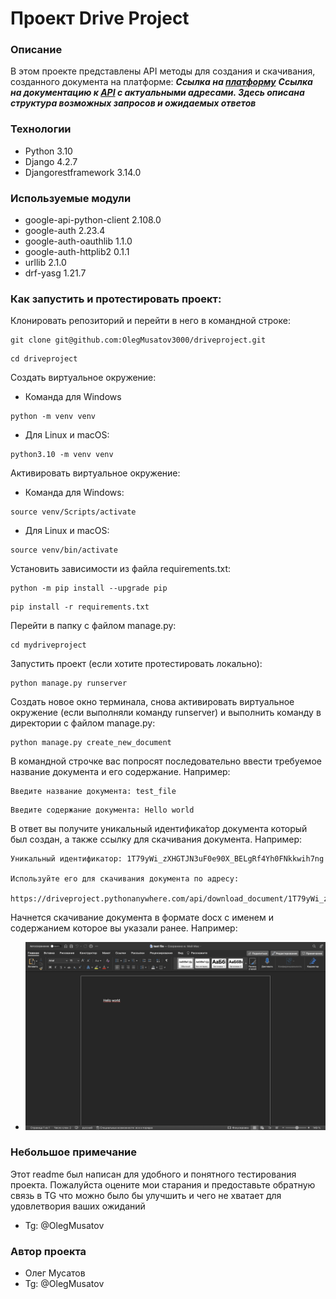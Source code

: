 # Проект Drive Project

### Описание
В этом проекте представлены API методы для создания и скачивания, созданного документа на платформе:
**_Ссылка на [платформу](https://drive.google.com/ "Гиперссылка к платформе.")_**
**_Ссылка на документацию к [API](https://driveproject.pythonanywhere.com/api/redoc/ "Гиперссылка к API.") с актуальными адресами. Здесь описана структура возможных запросов и ожидаемых ответов_**


### Технологии
- Python 3.10
- Django 4.2.7
- Djangorestframework 3.14.0

### Используемые модули
- google-api-python-client 2.108.0
- google-auth 2.23.4
- google-auth-oauthlib 1.1.0
- google-auth-httplib2 0.1.1
- urllib 2.1.0
- drf-yasg 1.21.7

### Как запустить и протестировать проект:

Клонировать репозиторий и перейти в него в командной строке:

```
git clone git@github.com:OlegMusatov3000/driveproject.git
```

```
cd driveproject
```

Cоздать виртуальное окружение:

- Команда для Windows

```
python -m venv venv
```

- Для Linux и macOS:

```
python3.10 -m venv venv
```

Активировать виртуальное окружение:

- Команда для Windows:

```
source venv/Scripts/activate
```

- Для Linux и macOS:

```
source venv/bin/activate
```

Установить зависимости из файла requirements.txt:

```
python -m pip install --upgrade pip
```

```
pip install -r requirements.txt
```

Перейти в папку с файлом manage.py:

```
cd mydriveproject
```

Запустить проект (если хотите протестировать локально):

```
python manage.py runserver
```

Создать новое окно терминала, снова активировать виртуальное окружение (если выполняли команду runserver) и выполнить команду в директории с файлом manage.py:

```
python manage.py create_new_document
```

В командной строчке вас попросят последовательно ввести требуемое название документа и его содержание. Например:

```
Введите название документа: test_file
```
```
Введите содержание документа: Hello world
```

В ответ вы получите уникальный идентифика́тор документа который был создан, а также ссылку для скачивания документа. Например:

```
Уникальный идентификатор: 1T79yWi_zXHGTJN3uF0e90X_BELgRf4Yh0FNkkwih7ng

Используйте его для скачивания документа по адресу:

https://driveproject.pythonanywhere.com/api/download_document/1T79yWi_zXHGTJN3uF0e90X_BELgRf4Yh0FNkkwih7ng
```

Начнется скачивание документа в формате docx с именем и содержанием которое вы указали ранее. Например:
- ![результат работы](./Screenshot.png)

### Небольшое примечание
Этот readme был написан для удобного и понятного тестирования проекта. Пожалуйста оцените мои старания и предоставьте обратную связь в TG что можно было бы улучшить и чего не хватает для удовлетвория ваших ожиданий
- Tg: @OlegMusatov

### Автор проекта 
- Олег Мусатов
- Tg: @OlegMusatov
